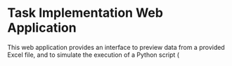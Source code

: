 # Task Implementation Web Application

This web application provides an interface to preview data from a provided Excel file, and to simulate the execution of a Python script (